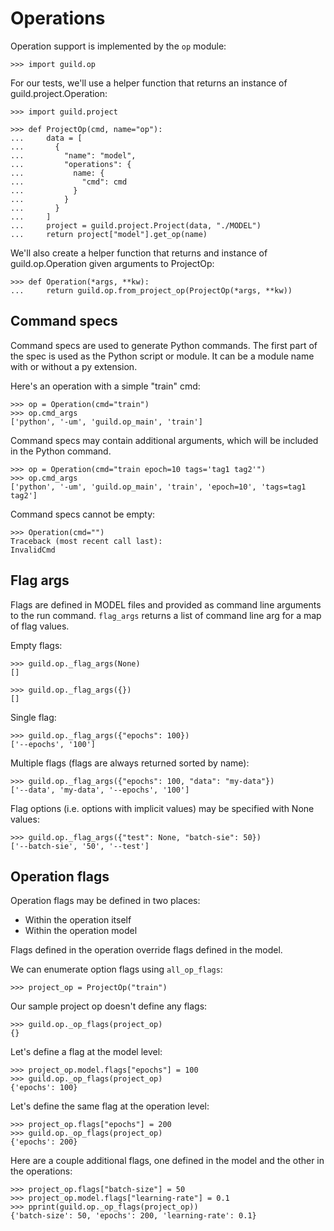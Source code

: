 # Operations

Operation support is implemented by the `op` module:

    >>> import guild.op

For our tests, we'll use a helper function that returns an instance of
guild.project.Operation:

    >>> import guild.project

    >>> def ProjectOp(cmd, name="op"):
    ...     data = [
    ...       {
    ...         "name": "model",
    ...         "operations": {
    ...           name: {
    ...             "cmd": cmd
    ...           }
    ...         }
    ...       }
    ...     ]
    ...     project = guild.project.Project(data, "./MODEL")
    ...     return project["model"].get_op(name)

We'll also create a helper function that returns and instance of
guild.op.Operation given arguments to ProjectOp:

    >>> def Operation(*args, **kw):
    ...     return guild.op.from_project_op(ProjectOp(*args, **kw))

## Command specs

Command specs are used to generate Python commands. The first part of
the spec is used as the Python script or module. It can be a module
name with or without a py extension.

Here's an operation with a simple "train" cmd:

    >>> op = Operation(cmd="train")
    >>> op.cmd_args
    ['python', '-um', 'guild.op_main', 'train']

Command specs may contain additional arguments, which will be included
in the Python command.

    >>> op = Operation(cmd="train epoch=10 tags='tag1 tag2'")
    >>> op.cmd_args
    ['python', '-um', 'guild.op_main', 'train', 'epoch=10', 'tags=tag1 tag2']

Command specs cannot be empty:

    >>> Operation(cmd="")
    Traceback (most recent call last):
    InvalidCmd

## Flag args

Flags are defined in MODEL files and provided as command line
arguments to the run command. `flag_args` returns a list of command
line arg for a map of flag values.

Empty flags:

    >>> guild.op._flag_args(None)
    []

    >>> guild.op._flag_args({})
    []

Single flag:

    >>> guild.op._flag_args({"epochs": 100})
    ['--epochs', '100']

Multiple flags (flags are always returned sorted by name):

    >>> guild.op._flag_args({"epochs": 100, "data": "my-data"})
    ['--data', 'my-data', '--epochs', '100']

Flag options (i.e. options with implicit values) may be specified with
None values:

    >>> guild.op._flag_args({"test": None, "batch-sie": 50})
    ['--batch-sie', '50', '--test']

## Operation flags

Operation flags may be defined in two places:

- Within the operation itself
- Within the operation model

Flags defined in the operation override flags defined in the model.

We can enumerate option flags using `all_op_flags`:

    >>> project_op = ProjectOp("train")

Our sample project op doesn't define any flags:

    >>> guild.op._op_flags(project_op)
    {}

Let's define a flag at the model level:

    >>> project_op.model.flags["epochs"] = 100
    >>> guild.op._op_flags(project_op)
    {'epochs': 100}

Let's define the same flag at the operation level:

    >>> project_op.flags["epochs"] = 200
    >>> guild.op._op_flags(project_op)
    {'epochs': 200}

Here are a couple additional flags, one defined in the model and the
other in the operations:

    >>> project_op.flags["batch-size"] = 50
    >>> project_op.model.flags["learning-rate"] = 0.1
    >>> pprint(guild.op._op_flags(project_op))
    {'batch-size': 50, 'epochs': 200, 'learning-rate': 0.1}
